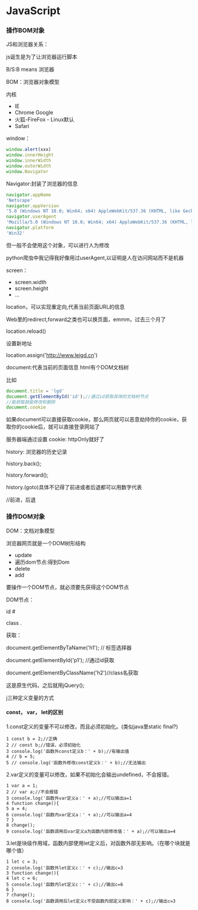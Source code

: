 # JavaScript

### 操作BOM对象

JS和浏览器关系：

js诞生是为了让浏览器运行脚本

B/S:B means 浏览器

BOM：浏览器对象模型

内核

- IE
- Chrome Google
- 火狐-FireFox - Linux默认
- Safari

window：

```javascript
window.alert(xxx)
window.innerHeight
window.innerWidth
window.outerWidth
window.Navigator
```

Navigator:封装了浏览器的信息

```javascript
navigator.appName
'Netscape'
navigator.appVersion
'5.0 (Windows NT 10.0; Win64; x64) AppleWebKit/537.36 (KHTML, like Gecko) Chrome/98.0.4758.102 Safari/537.36'
navigator.userAgent
'Mozilla/5.0 (Windows NT 10.0; Win64; x64) AppleWebKit/537.36 (KHTML, like Gecko) Chrome/98.0.4758.102 Safari/537.36'
navigator.platform
'Win32'
```

但一般不会使用这个对象，可以进行人为修改

python爬虫中我记得我好像用过userAgent,以证明是人在访问网站而不是机器

screen：

- screen.width
- screen.height
- ...

location，可以实现重定向,代表当前页面URL的信息

Web里的redirect,forward之类也可以换页面，emmm，过去三个月了

location.reload()

设置新地址

location.assign('http://www.leigd.cn')

document:代表当前的页面信息 html有个DOM文档树

比如

```javascript
document.title = 'lgd'
document.getElementById('id');//通过id获取具体的文档树节点
//能获取就能修改和删除
document.cookie
```

如果document可以直接获取cookie，那么网页就可以恶意劫持你的cookie，获取你的cookie后，就可以直接登录网站了

服务器端通过设置 cookie: httpOnly就好了

history: 浏览器的历史记录

history.back();

history.forward();

history.(goto)具体不记得了前进或者后退都可以用数字代表

//前进，后退

### 操作DOM对象

DOM：文档对象模型

浏览器网页就是一个DOM树形结构

- update
- 遍历dom节点:得到Dom
- delete
- add

要操作一个DOM节点，就必须要先获得这个DOM节点

DOM节点：

id #

class .

获取：

document.getElementByTaName('h1'); // 标签选择器

document.getElementById('p1'); //通过id获取

document.getElementByClassName('h2')//class名获取

这是原生代码，之后就用jQuery();

j三种定义变量的方式

#### const， var， let的区别

1.const定义的变量不可以修改，而且必须初始化。(类似java里static final?)

```
1 const b = 2;//正确
2 // const b;//错误，必须初始化 
3 console.log('函数外const定义b：' + b);//有输出值
4 // b = 5;
5 // console.log('函数外修改const定义b：' + b);//无法输出 
```

2.var定义的变量可以修改，如果不初始化会输出undefined，不会报错。

```
1 var a = 1;
2 // var a;//不会报错
3 console.log('函数外var定义a：' + a);//可以输出a=1
4 function change(){
5 a = 4;
6 console.log('函数内var定义a：' + a);//可以输出a=4
7 } 
8 change();
9 console.log('函数调用后var定义a为函数内部修改值：' + a);//可以输出a=4
```

3.let是块级作用域，函数内部使用let定义后，对函数外部无影响。（在哪个块就是哪个值）

```
1 let c = 3;
2 console.log('函数外let定义c：' + c);//输出c=3
3 function change(){
4 let c = 6;
5 console.log('函数内let定义c：' + c);//输出c=6
6 } 
7 change();
8 console.log('函数调用后let定义c不受函数内部定义影响：' + c);//输出c=3
```

